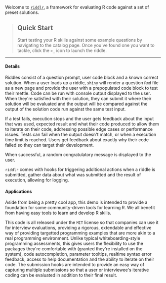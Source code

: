 Welcome to [`riddlr`](github.com/dgkf/riddlr), a framework for evaluating R code
against a set of preset solutions.

> ## Quick Start
>
> Start testing your R skills against some example questions by navigating to the
catalog page. Once you've found one you want to tackle, click the `>_` icon to
launch the riddle. 

---

#### Details

Riddles consist of a question prompt, user code block and a known correct
solution. When a user loads up a riddle, `shiny` will render a question `Rmd` 
file as a new page and provide the user with a prepopulated code block to test
their mettle. Code can be run with console output displayed to the user. When
they're satisfied with their solution, they can submit it where their solution
will be evaluated and the output will be compared against the output of the 
solution code run against the same test input. 

If a test fails, execution stops and the user gets feedback about the input that
was used, expected result and what their code produced to allow them to iterate
on their code, addressing possible edge cases or performance issues. Tests can
fail when the output doesn't match, or when a execution time limit is reached.
Users get feedback about exactly why their code failed so they can target their
development.

When successful, a random congratulatory message is displayed to the user. 

`riddlr` comes with hooks for triggering additional actions when a riddle is
submitted, gather data about what was submitted and the result of execution,
allowing for logging.

#### Applications

Aside from being a pretty cool app, this demo is intended to provide a
foundation for some community-driven tools for learning R. We all benefit from
having easy tools to learn and develop R skills.

This code is all released under the `MIT` license so that companies can use it
for interview evaluations, providing a rigorous, extendable and effective way of
providing targetted programming examples that are more akin to a real
programming environment. Unlike typical whiteboarding-style programming
assessments, this gives users the flexibility to use the packages they're
comfortable with (granted they're installed on the system), code autocompletion,
parameter tooltips, realtime syntax error feedback, access to help documentation
and the ability to iterate on their code. The submission hooks are intended to
provide an easy way of capturing multiple submissions so that a user or
interviewee's iterative coding can be evaluated in addition to their final
result.
